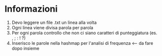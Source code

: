 # Informazioni

1. Devo leggere un file .txt un linea alla volta
2. Ogni linea viene divisa parola per parola
3. Per ogni parola controllo che non ci siano caratteri di punteggiatura (es. , ; : ! ?)
4. Inserisco le parole nella hashmap per l'analisi di frequenza <-- da fare dopo insieme
